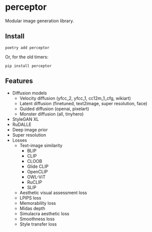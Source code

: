 # perceptor

Modular image generation library.

## Install

```
poetry add perceptor
```

Or, for the old timers:

```
pip install perceptor
```

## Features

- Diffusion models
  - Velocity diffusion (yfcc_2, yfcc_1, cc12m_1_cfg, wikiart)
  - Latent diffusion (finetuned, text2image, super resolution, face)
  - Guided diffusion (openai, pixelart)
  - Monster diffusion (all, tinyhero)
- StyleGAN XL
- RuDALLE
- Deep image prior
- Super resolution
- Losses
  - Text-image similarity
    - BLIP
    - CLIP
    - CLOOB
    - Glide CLIP
    - OpenCLIP
    - OWL-ViT
    - RuCLIP
    - SLIP
  - Aesthetic visual assessment loss
  - LPIPS loss
  - Memorability loss
  - Midas depth
  - Simulacra aesthetic loss
  - Smoothness loss
  - Style transfer loss
